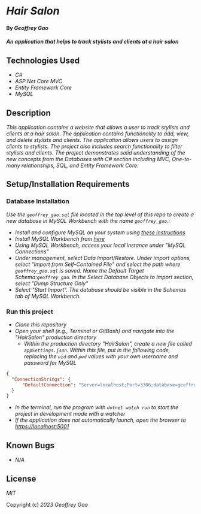# _Hair Salon_

#### By _Geoffrey Gao_

#### _An application that helps to track stylists and clients at a hair salon_

## Technologies Used

* _C#_
* _ASP.Net Core MVC_
* _Entity Framework Core_
* _MySQL_

## Description

_This application contains a website that allows a user to track stylists and clients at a hair salon. The application contains functionality to add, view, and delete stylists and clients. The application allows users to assign clients to stylists. The project also includes search functionality to filter stylists and clients.  The project demonstrates solid understanding of the new concepts from the Databases with C# section including MVC,  One-to-many relationships, SQL, and Entity Framework Core._

## Setup/Installation Requirements

### Database Installation
_Use the `geoffrey_gao.sql` file located in the top level of this repo to create a new database in MySQL Workbench with the name `geoffrey_gao`.:_
* _Install and configure MySQL on your system using [these instructions](https://www.learnhowtoprogram.com/c-and-net/getting-started-with-c/installing-and-configuring-mysql)_
* _Install MySQL Workbench from [here](https://www.mysql.com/products/workbench/)_
* _Using MySQL Workbench, access your local instance under "MySQL Connections"_
* _Under management, select Data Import/Restore. Under import options, select "Import from Self-Contained File" and select the path where `geoffrey_gao.sql` is saved.  Name the Default Target Schema:`geoffrey_gao`. In the Select Database Objects to Import section, select "Dump Structure Only"_
* _Select "Start Import". The database should be visible in the Schemas tab of MySQL Workbench._




### Run this project
* _Clone this repository_
* _Open your shell (e.g., Terminal or GitBash) and navigate into the "HairSalon" production directory_
  - _Within the production directory "HairSalon", create a new file called `appSettings.json`. Within this file, put in the following code, replacing the `uid` and `pwd` values with your own username and password for MySQL_
```JSON
{
  "ConnectionStrings": {
      "DefaultConnection": "Server=localhost;Port=3306;database=geoffrey_gao;uid=root;pwd=[PASSWORD];"
  }
}
```
  - _In the terminal, run the program with `dotnet watch run` to start the project in development mode with a watcher_
  - _If the application does not automatically launch, open the browser to [https://localhost:5001](https://localhost:5001)_

## Known Bugs

* _N/A_

## License

_MIT_

Copyright (c) _2023_ _Geoffrey Gao_